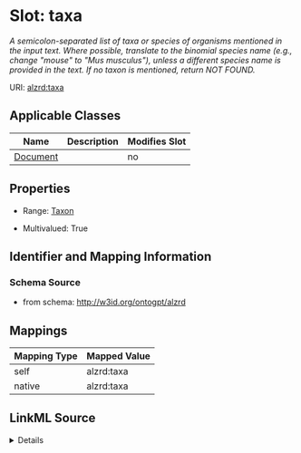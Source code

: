 

# Slot: taxa


_A semicolon-separated list of taxa or species of organisms mentioned in the input text. Where possible, translate to the binomial species name (e.g., change "mouse" to "Mus musculus"), unless a different species name is provided in the text. If no taxon is mentioned, return NOT FOUND._



URI: [alzrd:taxa](http://w3id.org/ontogpt/alzrdtaxa)



<!-- no inheritance hierarchy -->





## Applicable Classes

| Name | Description | Modifies Slot |
| --- | --- | --- |
| [Document](Document.md) |  |  no  |







## Properties

* Range: [Taxon](Taxon.md)

* Multivalued: True





## Identifier and Mapping Information







### Schema Source


* from schema: http://w3id.org/ontogpt/alzrd




## Mappings

| Mapping Type | Mapped Value |
| ---  | ---  |
| self | alzrd:taxa |
| native | alzrd:taxa |




## LinkML Source

<details>
```yaml
name: taxa
description: A semicolon-separated list of taxa or species of organisms mentioned
  in the input text. Where possible, translate to the binomial species name (e.g.,
  change "mouse" to "Mus musculus"), unless a different species name is provided in
  the text. If no taxon is mentioned, return NOT FOUND.
from_schema: http://w3id.org/ontogpt/alzrd
rank: 1000
alias: taxa
owner: Document
domain_of:
- Document
range: Taxon
multivalued: true

```
</details>